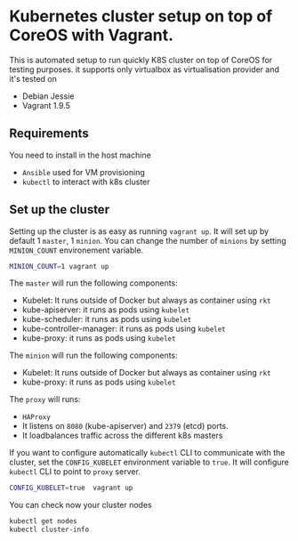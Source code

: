 # Kubernetes cluster setup on top of CoreOS with Vagrant.

This is automated setup to run quickly K8S cluster on top of CoreOS for testing purposes. it supports only virtualbox as virtualisation provider and it's tested on 

* Debian Jessie
* Vagrant 1.9.5

## Requirements

You need to install in the host machine
* `Ansible` used for VM provisioning
* `kubectl` to interact with k8s cluster

## Set up the cluster

Setting up the cluster is as easy as running `vagrant up`. It will set up by default 1 `master`, 1 `minion`. You can change the number of `minions` by setting `MINION_COUNT` environement variable.

```bash
MINION_COUNT=1 vagrant up
````
The `master` will run the following components:
* Kubelet: It runs outside of Docker but always as container using `rkt`
* kube-apiserver: it runs as pods using `kubelet`
* kube-scheduler: it runs as pods using `kubelet`
* kube-controller-manager: it runs as pods using `kubelet`
* kube-proxy: it runs as pods using `kubelet`


The `minion` will run the following components:
* Kubelet: It runs outside of Docker but always as container using `rkt`
* kube-proxy: it runs as pods using `kubelet`

The `proxy` will runs:
* `HAProxy` 
* It listens on `8080` (kube-apiserver) and `2379` (etcd) ports. 
* It loadbalances traffic across the different k8s masters


If you want to configure automatically `kubectl` CLI to communicate with the cluster, set the `CONFIG_KUBELET` environment variable to `true`. It will configure `kubectl` CLI to point to `proxy` server.

```bash
CONFIG_KUBELET=true  vagrant up
```

You can check now your cluster nodes

```bash
kubectl get nodes
kubectl cluster-info
```
